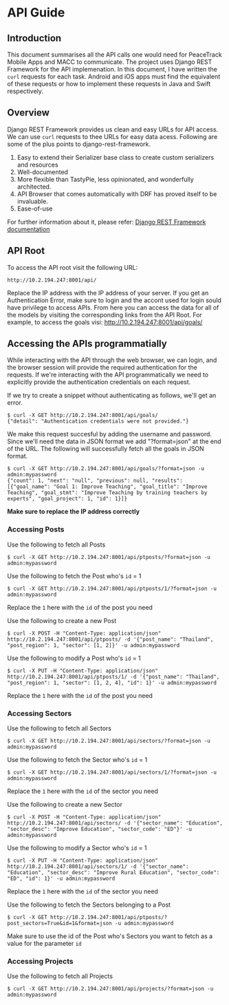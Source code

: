 # API Guide

## Introduction

This document summarises all the API calls one would need for PeaceTrack Mobile Apps and MACC to communicate. The project uses Django REST Framework for the API implemenation. In this document, I have written the `curl` requests for each task. Android and iOS apps must find the equivalent of these requests or how to implement these requests in Java and Swift respectively. 
 
## Overview

Django REST Framework provides us clean and easy URLs for API access. We can use `curl` requests to thee URLs for easy data acess. Following are some of the plus points to django-rest-framework.

1. Easy to extend their Serializer base class to create custom serializers and
resources
2. Well-documented
3. More flexible than TastyPie, less opinionated, and wonderfully architected.
4. API Browser that comes automatically with DRF has proved itself to be
invaluable.
5. Ease-of-use

For further information about it, please refer: [Django REST Framework documentation](http://www.django-rest-framework.org/)

## API Root

To access the API root visit the following URL:

	http://10.2.194.247:8001/api/

Replace the IP address with the IP address of your server. If you get an Authentication Error, make sure to login and the accont used for login sould have privilege to access APIs. From here you can access the data for all of the models by visiting the corresponding links from the API Root. For example, to access the goals visi:  http://10.2.194.247:8001/api/goals/

## Accessing the APIs programmatially

While interacting with the API through the web browser, we can login, and the browser session will provide the required authentication for the requests. If we're interacting with the API programmatically we need to explicitly provide the authentication credentials on each request.

If we try to create a snippet without authenticating as follows, we'll get an error.
	
	$ curl -X GET http://10.2.194.247:8001/api/goals/
	{"detail": "Authentication credentials were not provided."}

We make this request succesful by adding the username and password. Since we'll need the data in JSON format we add "?format=json" at the end of the URL. The following will successfully fetch all the goals in JSON format.

	$ curl -X GET http://10.2.194.247:8001/api/goals/?format=json -u admin:mypassword
	{"count": 1, "next": "null", "previous": null, "results": [{"goal_name": "Goal 1: Improve Teaching", "goal_title": "Improve Teaching", "goal_stmt": "Improve Teaching by training teachers by experts", "goal_project": 1, "id": 1}]}

**Make sure to replace the IP address correctly**

### Accessing Posts

Use the following to fetch all Posts

	$ curl -X GET http://10.2.194.247:8001/api/ptposts/?format=json -u admin:mypassword

Use the following to fetch the Post who's `id` = 1

	$ curl -X GET http://10.2.194.247:8001/api/ptposts/1/?format=json -u admin:mypassword

Replace the `1` here with the `id` of the post you need

Use the following to create a new Post 

	$ curl -X POST -H "Content-Type: application/json" http://10.2.194.247:8001/api/ptposts/ -d '{"post_name": "Thailand", "post_region": 1, "sector": [1, 2]}' -u admin:mypassword

Use the following to modify a Post who's `id` = 1
	
	$ curl -X PUT -H "Content-Type: application/json" http://10.2.194.247:8001/api/ptposts/1/ -d '{"post_name": "Thailand", "post_region": 1, "sector": [1, 2, 4], "id": 1}' -u admin:mypassword

Replace the `1` here with the `id` of the post you need

### Accessing Sectors

Use the following to fetch all Sectors

	$ curl -X GET http://10.2.194.247:8001/api/sectors/?format=json -u admin:mypassword

Use the following to fetch the Sector who's `id` = 1

	$ curl -X GET http://10.2.194.247:8001/api/sectors/1/?format=json -u admin:mypassword

Replace the `1` here with the `id` of the sector you need

Use the following to create a new Sector

	$ curl -X POST -H "Content-Type: application/json" http://10.2.194.247:8001/api/sectors/ -d '{"sector_name": "Education", "sector_desc": "Improve Education", "sector_code": "ED"}' -u admin:mypassword

Use the following to modify a Sector who's `id` = 1
	
	$ curl -X PUT -H "Content-Type: application/json" http://10.2.194.247:8001/api/sectors/1/ -d '{"sector_name": "Education", "sector_desc": "Improve Rural Education", "sector_code": "ED", "id": 1}' -u admin:mypassword

Replace the `1` here with the `id` of the sector you need

Use the following to fetch the Sectors belonging to a Post

	$ curl -X GET http://10.2.194.247:8001/api/ptposts/?post_sectors=True&id=1&format=json -u admin:mypassword

Make sure to use the id of the Post who's Sectors you want to fetch as a value for the parameter `id`

### Accessing Projects

Use the following to fetch all Projects

	$ curl -X GET http://10.2.194.247:8001/api/projects/?format=json -u admin:mypassword

